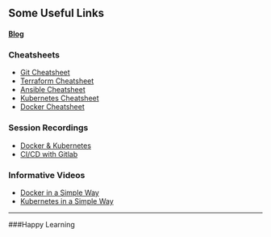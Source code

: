 ## Some Useful Links

#### [Blog](https://blog.chetantalwar.com/)
### Cheatsheets
<ul>
<li> <a href="https://thinknyx.com/git-cheat-sheet/">Git Cheatsheet </a> </li>
<li> <a href="https://thinknyx.com/terraform-cheat-sheet/">Terraform Cheatsheet </a> </li>
<li> <a href="https://thinknyx.com/ansible-cheatsheet/">Ansible Cheatsheet </a> </li>
<li> <a href="https://thinknyx.com/k8s-cheatsheet/">Kubernetes Cheatsheet </a> </li>
<li> <a href="https://thinknyx.com/docker-cheat-sheet/">Docker Cheatsheet </a> </li>
</ul>

### Session Recordings
<ul>
<li> <a href="https://www.youtube.com/watch?v=WVf9V2dUkB8&list=PLW8sN1d4Uj-9M_CiKZIdP7_a36hFzvzCf">Docker & Kubernetes</a> </li>
<li> <a href="https://www.youtube.com/watch?v=Eic8WrGLgm4&list=PLW8sN1d4Uj-9M_CiKZIdP7_a36hFzvzCf&index=2">CI/CD with Gitlab</a> </li>
</ul>

### Informative Videos
<ul>
<li> <a href="https://www.youtube.com/playlist?list=PLW8sN1d4Uj-9C3FzBWwg7z1hIjMx78JaU">Docker in a Simple Way</a> </li>
<li> <a href="https://www.youtube.com/playlist?list=PLW8sN1d4Uj--GZTXKFicrvfAg0z1p3FEL">Kubernetes in a Simple Way</a> </li>
</ul>

---
###Happy Learning
